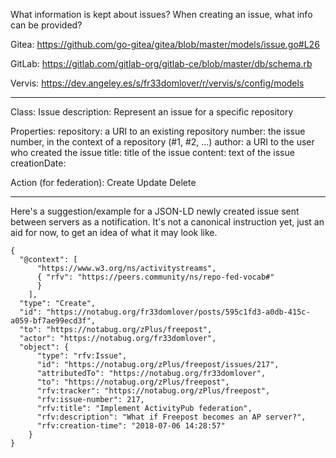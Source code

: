 What information is kept about issues? When creating an issue, what info can be provided?

Gitea: https://github.com/go-gitea/gitea/blob/master/models/issue.go#L26

GitLab: <https://gitlab.com/gitlab-org/gitlab-ce/blob/master/db/schema.rb>

Vervis: <https://dev.angeley.es/s/fr33domlover/r/vervis/s/config/models>

----

Class: Issue
    description: Represent an issue for a specific repository

Properties:
    repository: a URI to an existing repository
    number: the issue number, in the context of a repository (#1, #2, ...)
    author: a URI to the user who created the issue
    title: title of the issue
    content: text of the issue
    creationDate:

Action (for federation):
    Create
    Update
    Delete

---

Here's a suggestion/example for a JSON-LD newly created issue sent between
servers as a notification. It's not a canonical instruction yet, just an aid
for now, to get an idea of what it may look like.

    {
      "@context": [
          "https://www.w3.org/ns/activitystreams",
          { "rfv": "https://peers.community/ns/repo-fed-vocab#"
          }
        ],
      "type": "Create",
      "id": "https://notabug.org/fr33domlover/posts/595c1fd3-a0db-415c-a059-bf7ae99ecd3f",
      "to": "https://notabug.org/zPlus/freepost",
      "actor": "https://notabug.org/fr33domlover",
      "object": {
          "type": "rfv:Issue",
          "id": "https://notabug.org/zPlus/freepost/issues/217",
          "attributedTo": "https://notabug.org/fr33domlover",
          "to": "https://notabug.org/zPlus/freepost",
          "rfv:tracker": "https://notabug.org/zPlus/freepost",
          "rfv:issue-number": 217,
          "rfv:title": "Implement ActivityPub federation",
          "rfv:description": "What if Freepost becomes an AP server?",
          "rfv:creation-time": "2018-07-06 14:28:57"
        }
    }

